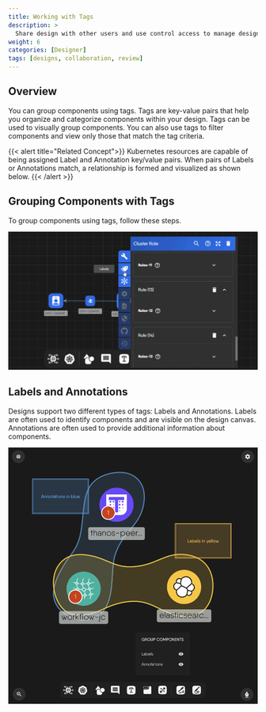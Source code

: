 ```yaml
---
title: Working with Tags
description: >
  Share design with other users and use control access to manage design access permissions and visibility.
weight: 6
categories: [Designer]
tags: [designs, collaboration, review]
---
```


## Overview

You can group components using tags. Tags are key-value pairs that help you organize and categorize components within your design. Tags can be used to visually group components. You can also use tags to filter components and view only those that match the tag criteria.

{{< alert title="Related Concept">}}
Kubernetes resources are capable of being assigned Label and Annotation key/value pairs. When pairs of Labels or Annotations match, a relationship is formed and visualized as shown below.
{{< /alert >}}

## Grouping Components with Tags

To group components using tags, follow these steps.

![Tags](./tagsets.gif)

## Labels and Annotations

Designs support two different types of tags: Labels and Annotations. Labels are often used to identify components and are visible on the design canvas. Annotations are often used to provide additional information about components.

![Labels and Annotations](./group-components.png)
